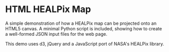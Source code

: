 HTML HEALPix Map
================

A simple demonstration of how a HEALPix map can be projected onto an HTML5 canvas. A minimal Python script is included, showing how to create a well-formed JSON input files for the web page.

This demo uses d3, jQuery and a JavaScript port of NASA's HEALPix library.
